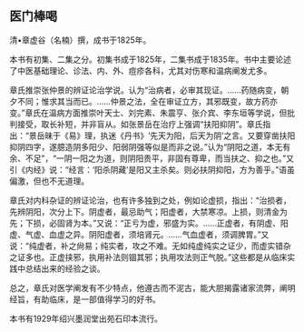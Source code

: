 ## 医门棒喝

清•章虚谷（名楠）撰，成书于1825年。

本书有初集、二集之分。初集书成于1825年，二集书成于1835年。书中主要论述了中医基础理论、诊法、内、外、痘疹各科，尤其对伤寒和温病阐发尤多。

章氏推崇张仲景的辨证论治学说。认为“治病者，必审其现证。……药随病变，朝夕不同；惟求其当而已。……仲景之法，全在审证立方，其邪既变，故方药亦变。”章氏在温病方面推崇叶天士、刘完素、朱震亨、张介宾、李东垣等学说，但批判接受，取长补短，并非盲从。如张景岳在治疗上强调“扶阳抑阴”。章氏指出：“景岳昧于《易》理，执迷《丹书》‘先天为阳，后天为阴’之言。又要穿凿扶阳抑阴四字，遂臆造阴多阳少、阳弱阴强等似是而非之说。”认为“阴阳之道，本无有余、不足”，“一阴一阳之为道，则阴阳贵平，非固有尊卑，而当扶之、抑之也。”又引《内经》说：“经言：‘阳杀阴藏’是阳又主杀矣。则必扶阴抑阳，方为善乎。”语虽偏激，但也不无道理。

章氏对内科杂证的辨证论治，也有许多独到之处，例如论虚损，指出：“治损者，先辨阴阳，次分上下。阴虚者，最忌助气；阳虚者，大禁寒凉。上损，则清金为先；下损，必固肾为本。”又说：“正亏为虚，邪盛为实。……正虚者，有阴虚、阳虚、气虚、血虚之异。阴阳虚者，须培肾元。……气血虚者，须调脾胃。”又说：“纯虚者，补之尙易；纯实者，攻之不难。无如纯虚纯实之证少，而虚实错杂之证多也。正虚挟邪，执用补法则锢其邪；执用攻法则正气脱。”这些都是从临床实践中总结出来的经验之谈。

总之，章氏对医学阐发有不少特点，他遵古而不泥古，能大胆揭露诸家流弊，阐明经旨，有助临床，是一部值得学习的好书。

本书有1929年绍兴墨润堂出苑石印本流行。
